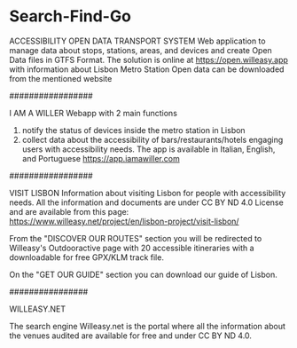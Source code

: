 # Search-Find-Go

ACCESSIBILITY OPEN DATA TRANSPORT SYSTEM
Web application to manage data about stops, stations, areas, and devices and create Open Data files in GTFS Format.
The solution is online at https://open.willeasy.app with information about Lisbon Metro Station
Open data can be downloaded from the mentioned website

#################

I AM A WILLER
Webapp with 2 main functions
1. notify the status of devices inside the metro station in Lisbon
2. collect data about the accessibility of bars/restaurants/hotels engaging users with accessibility needs.
The app is available in Italian, English, and Portuguese
https://app.iamawiller.com

#################

VISIT LISBON
Information about visiting Lisbon for people with accessibility needs.
All the information and documents are under CC BY ND 4.0 License and are available from this page:
https://www.willeasy.net/project/en/lisbon-project/visit-lisbon/

From the "DISCOVER OUR ROUTES" section you will be redirected to Willeasy's Outdooractive page with 20 accessible itineraries with a downloadable for free GPX/KLM track file.

On the "GET OUR GUIDE" section you can download our guide of Lisbon.

################

WILLEASY.NET

The search engine Willeasy.net is the portal where all the information about the venues audited are available for free and under CC BY ND 4.0.
